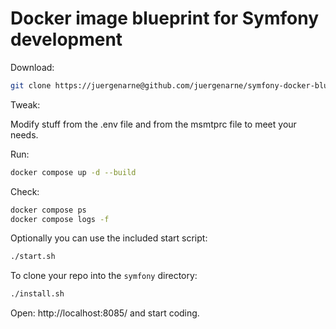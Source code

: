 # Docker image blueprint for Symfony development

Download:

```bash
git clone https://juergenarne@github.com/juergenarne/symfony-docker-blueprint.git
```

Tweak:

Modify stuff from the .env file and from the msmtprc file to meet your needs.

Run:

```bash
docker compose up -d --build
```

Check:

``````bash
docker compose ps
docker compose logs -f
``````

Optionally you can use the included start script:

```bash
./start.sh
```

To clone your repo into the  `symfony`  directory: 

```bash
./install.sh
```





Open: http://localhost:8085/ and start coding.